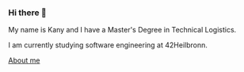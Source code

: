 ### Hi there 👋

My name is Kany and I have a Master's Degree in Technical Logistics.

I am currently studying software engineering at 42Heilbronn.

[About me](https://smkatash.github.io/portfolio/)
